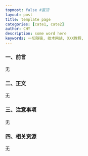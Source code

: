 ```yaml
---
topmost: false #置顶
layout: post
title: template page
categories: [cate1, cate2]
author: CHY
description: some word here
keywords: 一切随猿, 技术网站, XXX教程,
---
```


### 一、前言
无

### 二、正文
无

### 三、注意事项
无

### 四、相关资源
无
